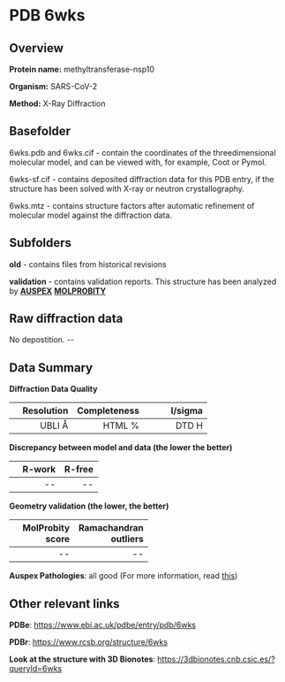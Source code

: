 # PDB 6wks

## Overview

**Protein name:** methyltransferase-nsp10

**Organism:** SARS-CoV-2

**Method:** X-Ray Diffraction

## Basefolder

6wks.pdb and 6wks.cif - contain the coordinates of the threedimensional molecular model, and can be viewed with, for example, Coot or Pymol.

6wks-sf.cif - contains deposited diffraction data for this PDB entry, if the structure has been solved with X-ray or neutron crystallography.

6wks.mtz - contains structure factors after automatic refinement of molecular model against the diffraction data.

## Subfolders



**old** - contains files from historical revisions

**validation** - contains validation reports. This structure has been analyzed by [**AUSPEX**](https://github.com/thorn-lab/coronavirus_structural_task_force/tree/master/pdb/methyltransferase-nsp10/SARS-CoV-2/6wks/validation/auspex)  [**MOLPROBITY**](https://github.com/thorn-lab/coronavirus_structural_task_force/tree/master/pdb/methyltransferase-nsp10/SARS-CoV-2/6wks/validation/molprobity)  

## Raw diffraction data

No depostition. --<br> 

## Data Summary
**Diffraction Data Quality**

|   | Resolution | Completeness| I/sigma |
|---|-------------:|----------------:|--------------:|
|   |UBLI Å| HTML %|<img width=50/>DTD H|

**Discrepancy between model and data (the lower the better)**

|   | **R-work**| **R-free**   
|---|-------------:|----------------:|           
||--|--|

**Geometry validation (the lower, the better)**

|   |**MolProbity<br>score**| **Ramachandran<br>outliers** 
|---|-------------:|----------------:|
||--|--|

**Auspex Pathologies**: all good (For more information, read [this](https://github.com/thorn-lab/coronavirus_structural_task_force/blob/master/pdb/methyltransferase-nsp10/SARS-CoV-2/6wks/validation/auspex/6wks_auspex_comments.txt))

 



## Other relevant links 
**PDBe**:  https://www.ebi.ac.uk/pdbe/entry/pdb/6wks
 
**PDBr**: https://www.rcsb.org/structure/6wks 

**Look at the structure with 3D Bionotes**: https://3dbionotes.cnb.csic.es/?queryId=6wks

